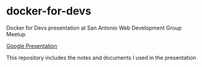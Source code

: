 # docker-for-devs
Docker for Devs presentation at San Antonio Web Development Group Meetup

[Google Presentation](https://docs.google.com/presentation/d/15zZDYjiRsKQD2KzWMhwm1zCRIQIhQpTBxxg3Olp4ZTM/edit?usp=sharing)

This repository includes the notes and documents I used in the presentation

